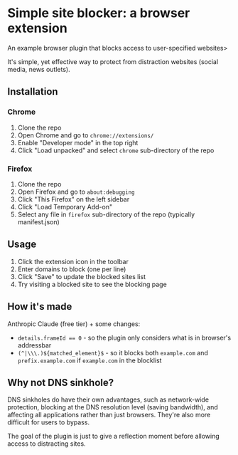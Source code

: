# Simple site blocker: a browser extension

An example browser plugin that blocks access to user-specified websites>

It's simple, yet effective way to protect from distraction websites (social media, news outlets).

## Installation

### Chrome

1. Clone the repo
2. Open Chrome and go to `chrome://extensions/`
3. Enable "Developer mode" in the top right
4. Click "Load unpacked" and select `chrome` sub-directory of the repo 


### Firefox

1. Clone the repo
2. Open Firefox and go to `about:debugging`
3. Click "This Firefox" on the left sidebar
4. Click "Load Temporary Add-on"
5. Select any file in `firefox` sub-directory of the repo (typically manifest.json)


## Usage

1. Click the extension icon in the toolbar
2. Enter domains to block (one per line)
3. Click "Save" to update the blocked sites list
4. Try visiting a blocked site to see the blocking page


## How it's made

Anthropic Claude (free tier) + some changes:

* `details.frameId == 0` - so the plugin only considers what is in browser's addressbar
* `(^|\\\.)${matched_element}$` - so it blocks both `example.com` and `prefix.example.com` if `example.com` in the blocklist


## Why not DNS sinkhole?


DNS sinkholes do have their own advantages, such as network-wide protection, blocking at the DNS resolution level (saving bandwidth), and affecting all applications rather than just browsers. They're also more difficult for users to bypass.

The goal of the plugin is just to give a reflection moment before allowing access to distracting sites.

